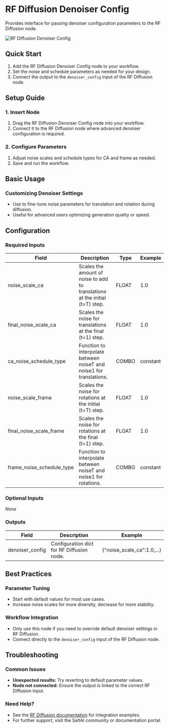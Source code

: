 # RF Diffusion Denoiser Config

Provides interface for passing denoiser configuration parameters to the RF Diffusion node.

<img src="/images/nodes/biotech/protein-generation/rf-diffusion-denoiser-config.png" alt="RF Diffusion Denoiser Config" class="rounded-lg">

## Quick Start

1. Add the RF Diffusion Denoiser Config node to your workflow.
2. Set the noise and schedule parameters as needed for your design.
3. Connect the output to the `denoiser_config` input of the RF Diffusion node.

## Setup Guide

### 1. Insert Node
1. Drag the RF Diffusion Denoiser Config node into your workflow.
2. Connect it to the RF Diffusion node where advanced denoiser configuration is required.

### 2. Configure Parameters
1. Adjust noise scales and schedule types for CA and frame as needed.
2. Save and run the workflow.

## Basic Usage

### Customizing Denoiser Settings
* Use to fine-tune noise parameters for translation and rotation during diffusion.
* Useful for advanced users optimizing generation quality or speed.

## Configuration

### Required Inputs
| Field                  | Description                                                                 | Type    | Example |
|------------------------|-----------------------------------------------------------------------------|---------|---------|
| noise_scale_ca         | Scales the amount of noise to add to translations at the initial (t=T) step. | FLOAT   | 1.0     |
| final_noise_scale_ca   | Scales the noise for translations at the final (t=1) step.                   | FLOAT   | 1.0     |
| ca_noise_schedule_type | Function to interpolate between noiseT and noise1 for translations.          | COMBO   | constant|
| noise_scale_frame      | Scales the noise for rotations at the initial (t=T) step.                    | FLOAT   | 1.0     |
| final_noise_scale_frame| Scales the noise for rotations at the final (t=1) step.                      | FLOAT   | 1.0     |
| frame_noise_schedule_type| Function to interpolate between noiseT and noise1 for rotations.            | COMBO   | constant|

### Optional Inputs
*None*

### Outputs
| Field           | Description                                 | Example |
|-----------------|---------------------------------------------|---------|
| denoiser_config | Configuration dict for RF Diffusion node.   | {"noise_scale_ca":1.0,...} |

## Best Practices

### Parameter Tuning
* Start with default values for most use cases.
* Increase noise scales for more diversity, decrease for more stability.

### Workflow Integration
* Only use this node if you need to override default denoiser settings in RF Diffusion.
* Connect directly to the `denoiser_config` input of the RF Diffusion node.

## Troubleshooting

### Common Issues
* **Unexpected results:** Try reverting to default parameter values.
* **Node not connected:** Ensure the output is linked to the correct RF Diffusion input.

### Need Help?
* See the [RF Diffusion documentation](../rf-diffusion.md) for integration examples.
* For further support, visit the SaltAI community or documentation portal.

